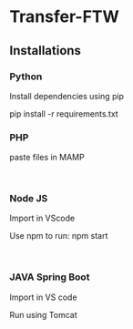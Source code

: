 # Transfer-FTW

<h2> Installations </h2>

<h3> Python</h3>

<p> Install dependencies using pip </p>
<p> pip install -r requirements.txt </p>
<h3> PHP</h3>
<p> paste files in MAMP </p>
<br>
<h3> Node JS </h3>
<p> Import in VScode  </p>
<p> Use npm to run: npm start </p>
<br>
<h3> JAVA Spring Boot </h3>
<p> Import in VS code </p>
<p> Run using Tomcat </p>


